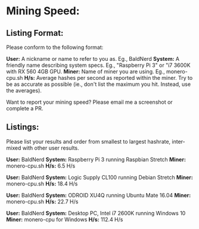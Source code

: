 # Mining Speed:

## Listing Format:

Please conform to the following format:

**User:** A nickname or name to refer to you as. Eg., BaldNerd
**System:** A friendly name describing system specs. Eg., "Raspberry Pi 3" or "i7 3600K with RX 560 4GB GPU.
**Miner:** Name of miner you are using. Eg., monero-cpu.sh
**H/s:** Average hashes per second as reported within the miner. Try to be as accurate as possible (ie., don't list the maximum you hit. Instead, use the averages).

Want to report your mining speed? Please email me a screenshot or complete a PR.

## Listings:

Please list your results and order from smallest to largest hashrate, inter-mixed with other user results.

**User:** BaldNerd
**System:** Raspberry Pi 3 running Raspbian Stretch
**Miner:** monero-cpu.sh
**H/s:** 6.5 H/s

**User:** BaldNerd
**System:** Logic Supply CL100 running Debian Stretch
**Miner:** monero-cpu.sh
**H/s:** 18.4 H/s

**User:** BaldNerd
**System:** ODROID XU4Q running Ubuntu Mate 16.04
**Miner:** monero-cpu.sh
**H/s:** 22.7 H/s

**User:** BaldNerd
**System:** Desktop PC, Intel i7 2600K running Windows 10
**Miner:** monero-cpu for Windows
**H/s:** 112.4 H/s
